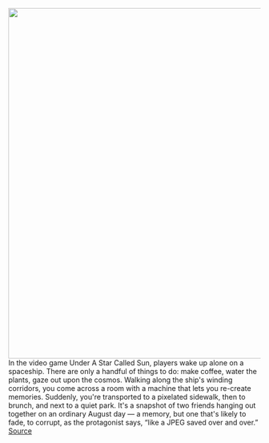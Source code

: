 <img src='https://cdn.vox-cdn.com/thumbor/hSw4GkYvJ8jE-mM8LvZRqZwI5zA=/0x0:2040x1360/1200x675/filters:focal(857x517:1183x843)/cdn.vox-cdn.com/uploads/chorus_image/image/70588391/VRG_Illo_5040_A_Bernis_DIY_Bitsy.0.jpg' width='700px' /><br/>
In the video game Under A Star Called Sun, players wake up alone on a spaceship. There are only a handful of things to do: make coffee, water the plants, gaze out upon the cosmos. Walking along the ship's winding corridors, you come across a room with a machine that lets you re-create memories. Suddenly, you're transported to a pixelated sidewalk, then to brunch, and next to a quiet park. It's a snapshot of two friends hanging out together on an ordinary August day — a memory, but one that's likely to fade, to corrupt, as the protagonist says, “like a JPEG saved over and over.”
<a href='https://www.theverge.com/22929485/bitsy-tiny-video-game-engine'> Source <a/>